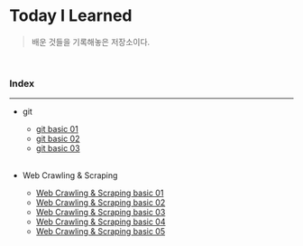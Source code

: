 # Today I Learned
>  배운 것들을 기록해놓은 저장소이다. 

<br/>

### Index
---
- git
    - [git basic 01](https://github.com/Cheolyong-Kim/TIL/blob/master/TIL_day1.md)
    - [git basic 02](https://github.com/Cheolyong-Kim/TIL/blob/master/TIL_day2.md)
    - [git basic 03](https://github.com/Cheolyong-Kim/TIL/blob/master/TIL_day3.md)  

    <br/>
    
- Web Crawling & Scraping
    - [Web Crawling & Scraping basic 01](https://github.com/Cheolyong-Kim/TIL/blob/master/TIL_day4.md)
    - [Web Crawling & Scraping basic 02](https://github.com/Cheolyong-Kim/TIL/blob/master/TIL_day5.md)
    - [Web Crawling & Scraping basic 03](https://github.com/Cheolyong-Kim/TIL/blob/master/TIL_day6.md)
    - [Web Crawling & Scraping basic 04](https://github.com/Cheolyong-Kim/TIL/blob/master/TIL_day7.md)
    - [Web Crawling & Scraping basic 05](https://github.com/Cheolyong-Kim/TIL/blob/master/TIL_day8.md)
